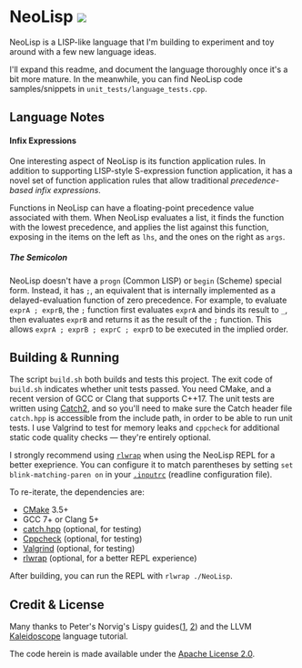 NeoLisp [![](https://travis-ci.org/arjun-menon/NeoLisp.svg?branch=master)](https://travis-ci.org/arjun-menon/NeoLisp)
=======

NeoLisp is a LISP-like language that I'm building to experiment
and toy around with a few new language ideas.

I'll expand this readme, and document the language thoroughly
once it's a bit more mature. In the meanwhile, you can find
NeoLisp code samples/snippets in `unit_tests/language_tests.cpp`.

## Language Notes

#### Infix Expressions

One interesting aspect of NeoLisp is its function application rules.
In addition to supporting LISP-style S-expression function application,
it has a novel set of function application rules that allow traditional
*precedence-based infix expressions*.

Functions in NeoLisp can have a floating-point precedence value
associated with them. When NeoLisp evaluates a list, it finds the
function with the lowest precedence, and applies the list against
this function, exposing in the items on the left as `lhs`, and the
ones on the right as `args`.

##### The Semicolon

NeoLisp doesn't have a `progn` (Common LISP) or `begin` (Scheme) special form.
Instead, it has `;`, an equivalent that is internally implemented as a
delayed-evaluation function of zero precedence. For example, to evaluate
`exprA ; exprB`, the `;` function first evaluates `exprA` and binds its
result to `_`, then evaluates `exprB` and returns it as the result
of the `;` function. This allows `exprA ; exprB ; exprC ; exprD` to
be executed in the implied order.

## Building & Running

The script `build.sh` both builds and tests this project. The exit code of
`build.sh` indicates whether unit tests passed.
You need CMake, and a recent version of GCC or Clang that supports C++17.
The unit tests are written using [Catch2](https://github.com/catchorg/Catch2),
and so you'll need to make sure the Catch header file `catch.hpp` is accessible
from the include path, in order to be able to run unit tests.
I use Valgrind to test for memory leaks and `cppcheck` for additional
static code quality checks — they're entirely optional.

I strongly recommend using [`rlwrap`](https://github.com/hanslub42/rlwrap)
when using the NeoLisp REPL for a better exeprience. You can configure it
to match parentheses by setting `set blink-matching-paren on` in your
[`.inputrc`](https://www.topbug.net/blog/2017/07/31/inputrc-for-humans/) (readline configuration file).

To re-iterate, the dependencies are:

 * [CMake](https://cmake.org/) 3.5+
 * GCC 7+ or Clang 5+
 * [catch.hpp](https://github.com/catchorg/Catch2) (optional, for testing)
 * [Cppcheck](https://en.wikipedia.org/wiki/Cppcheck) (optional, for testing)
 * [Valgrind](https://en.wikipedia.org/wiki/Valgrind) (optional, for testing)
 * [rlwrap](https://github.com/hanslub42/rlwrap) (optional, for a better REPL experience)

After building, you can run the REPL with `rlwrap ./NeoLisp`.

## Credit & License

Many thanks to Peter's Norvig's Lispy guides([1](https://norvig.com/lispy.html), [2](http://norvig.com/lispy2.html)) and the LLVM [Kaleidoscope](https://llvm.org/docs/tutorial/MyFirstLanguageFrontend/index.html) language tutorial.

The code herein is made available under the [Apache License 2.0](https://www.apache.org/licenses/LICENSE-2.0).
